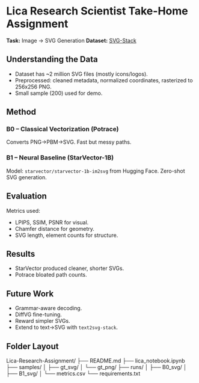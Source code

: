 # Lica Research Scientist Take-Home Assignment
**Task:** Image → SVG Generation
**Dataset:** [SVG-Stack](https://huggingface.co/datasets/starvector/svg-stack)

## Understanding the Data
- Dataset has ~2 million SVG files (mostly icons/logos).
- Preprocessed: cleaned metadata, normalized coordinates, rasterized to 256x256 PNG.
- Small sample (200) used for demo.

## Method
### B0 – Classical Vectorization (Potrace)
Converts PNG→PBM→SVG. Fast but messy paths.

### B1 – Neural Baseline (StarVector-1B)
Model: `starvector/starvector-1b-im2svg` from Hugging Face. Zero-shot SVG generation.

## Evaluation
Metrics used:
- LPIPS, SSIM, PSNR for visual.
- Chamfer distance for geometry.
- SVG length, element counts for structure.

## Results
- StarVector produced cleaner, shorter SVGs.
- Potrace bloated path counts.

## Future Work
- Grammar-aware decoding.
- DiffVG fine-tuning.
- Reward simpler SVGs.
- Extend to text→SVG with `text2svg-stack`.

## Folder Layout
Lica-Research-Assignment/
├── README.md
├── lica_notebook.ipynb
├── samples/
│   ├── gt_svg/
│   └── gt_png/
├── runs/
│   ├── B0_svg/
│   ├── B1_svg/
│   └── metrics.csv
└── requirements.txt

